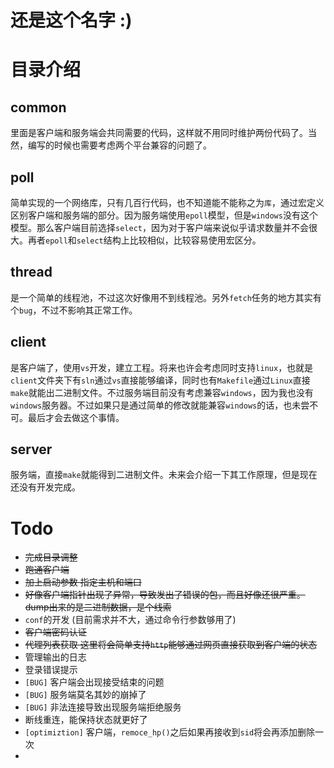 # 还是这个名字 :)
# 目录介绍
## common
里面是客户端和服务端会共同需要的代码，这样就不用同时维护两份代码了。当然，编写的时候也需要考虑两个平台兼容的问题了。

## poll
简单实现的一个网络库，只有几百行代码，也不知道能不能称之为`库`，通过宏定义区别客户端和服务端的部分。因为服务端使用`epoll`模型，但是`windows`没有这个模型。那么客户端目前选择`select`，因为对于客户端来说似乎请求数量并不会很大。再者`epoll`和`select`结构上比较相似，比较容易使用宏区分。

## thread
是一个简单的线程池，不过这次好像用不到线程池。另外`fetch`任务的地方其实有个`bug`，不过不影响其正常工作。

## client
是客户端了，使用`vs`开发，建立工程。将来也许会考虑同时支持`linux`，也就是`client`文件夹下有`sln`通过`vs`直接能够编译，同时也有`Makefile`通过`Linux`直接`make`就能出二进制文件。不过服务端目前没有考虑兼容`windows`，因为我也没有`windows`服务器。不过如果只是通过简单的修改就能兼容`windows`的话，也未尝不可。最后才会去做这个事情。

## server
服务端，直接`make`就能得到二进制文件。未来会介绍一下其工作原理，但是现在还没有开发完成。

# Todo
+ ~~完成目录调整~~
+ ~~跑通客户端~~
+ ~~加上启动参数 指定主机和端口~~
+ ~~好像客户端指针出现了异常，导致发出了错误的包，而且好像还很严重。dump出来的是二进制数据，是个线索~~
+ `conf`的开发 (目前需求并不大，通过命令行参数够用了)
+ ~~客户端密码认证~~
+ ~~代理列表获取 这里将会简单支持`http`能够通过网页直接获取到客户端的状态~~
+ 管理输出的日志
+ 登录错误提示
+ `[BUG]` 客户端会出现接受结束的问题
+ `[BUG]` 服务端莫名其妙的崩掉了
+ `[BUG]` 非法连接导致出现服务端拒绝服务
+ 断线重连，能保持状态就更好了
+ `[optimiztion]` 客户端，`remoce_hp()`之后如果再接收到`sid`将会再添加删除一次
+ 
